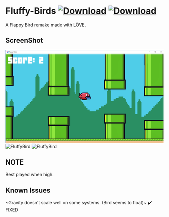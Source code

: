 # Fluffy-Birds [![Download](https://img.shields.io/badge/Download-Normal--v1.2-blue.svg)](https://1drv.ms/u/s!AsSo4Y2fR4LnlAo_-SDEBtfTMKCT)  [![Download](https://img.shields.io/badge/Download-Psychedelic--v1.2-green.svg)](https://1drv.ms/u/s!AsSo4Y2fR4LnlAs3ArRsO8rkiy6v)
A Flappy Bird remake made with [LÖVE](https://love2d.org/).

ScreenShot
----------
![FluffyBird](./screens/screen-normal.png)
![FluffyBird](./screens/titlescreen.png)
![FluffyBird](./screens/ingame_ss.png)


NOTE
-------
Best played when high.

Known Issues
-------
~Gravity doesn't scale well on some systems. (Bird seems to float)~ :heavy_check_mark: FIXED
